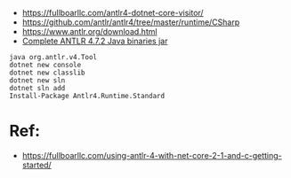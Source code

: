 - https://fullboarllc.com/antlr4-dotnet-core-visitor/
- https://github.com/antlr/antlr4/tree/master/runtime/CSharp
- https://www.antlr.org/download.html
- [Complete ANTLR 4.7.2 Java binaries jar](https://www.antlr.org/download/antlr-4.7.2-complete.jar)

~~~
java org.antlr.v4.Tool
dotnet new console
dotnet new classlib
dotnet new sln
dotnet sln add
Install-Package Antlr4.Runtime.Standard
~~~

# Ref:
- https://fullboarllc.com/using-antlr-4-with-net-core-2-1-and-c-getting-started/
